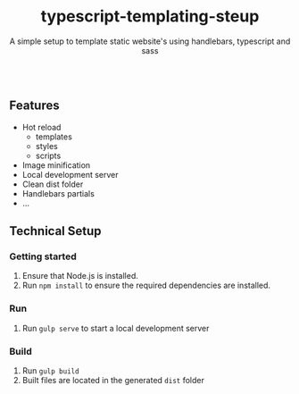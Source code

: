 <p align="center">
  <h1 align="center">typescript-templating-steup</h1>
  <p align="center">A simple setup to template static website's using handlebars, typescript and sass</p>
</p>
<br><br>

## Features
- Hot reload
  - templates
  - styles
  - scripts
- Image minification
- Local development server
- Clean dist folder
- Handlebars partials
- ...

## Technical Setup

### Getting started
1. Ensure that Node.js is installed.
2. Run `npm install` to ensure the required dependencies are installed.

### Run
1. Run `gulp serve` to start a local development server

### Build
1. Run `gulp build`
2. Built files are located in the generated `dist` folder
